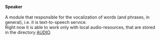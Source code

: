 #### Speaker

A module that responsible for the vocalization of words (and phrases, in general), i.e. it is text-to-speech service.   
Right now it is able to work only with local audio-resources, that are stored in the directory [AUDIO](../audio). 

